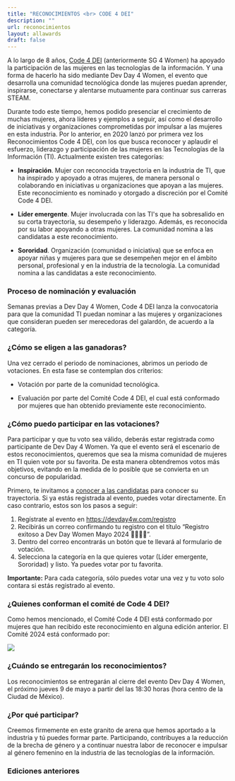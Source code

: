 ```yaml
---
title: "RECONOCIMIENTOS <br> CODE 4 DEI"
description: ""
url: reconocimientos
layout: allawards
draft: false
---
```


A  lo largo de 8 años, [Code 4 DEI](https://code4dei.com/) (anteriormente SG 4 Women) ha apoyado la participación de las mujeres en las tecnologías de la información. Y una forma de hacerlo ha sido mediante Dev Day 4 Women, el evento que desarrolla una comunidad tecnológica donde las mujeres puedan aprender, inspirarse, conectarse y alentarse mutuamente para continuar sus carreras STEAM.

Durante todo este tiempo, hemos podido presenciar el crecimiento de muchas mujeres, ahora líderes y ejemplos a seguir, así como el desarrollo de iniciativas y organizaciones comprometidas por impulsar a las mujeres en esta industria. Por lo anterior, en 2020 lanzó por primera vez los Reconocimientos Code 4 DEI, con los que busca reconocer y aplaudir el esfuerzo, liderazgo y participación de las mujeres en las Tecnologías de la Información (TI).
Actualmente existen tres categorías:

* **Inspiración**. Mujer con reconocida trayectoria en la industria de TI, que ha inspirado y apoyado a otras mujeres, de manera personal o colaborando en iniciativas u organizaciones que apoyan a las mujeres. Este reconocimiento es nominado y otorgado a discreción  por el Comité Code 4 DEI.

* **Líder emergente**. Mujer involucrada con las TI's que ha sobresalido en su corta trayectoria, su desempeño y liderazgo. Además, es reconocida por su labor apoyando a otras mujeres. La comunidad nomina a las candidatas a este reconocimiento.

* **Sororidad**. Organización (comunidad o iniciativa) que se enfoca en apoyar niñas y mujeres para que se desempeñen mejor en el ámbito personal, profesional y en la industria de la tecnología. La comunidad nomina a las candidatas a este reconocimiento.

### Proceso de nominación y evaluación

Semanas previas a Dev Day 4 Women, Code 4 DEI lanza la convocatoria para que la comunidad TI puedan nominar a las mujeres y organizaciones que consideran pueden ser merecedoras del galardón, de acuerdo a la categoría.

### ¿Cómo se eligen a las ganadoras?

Una vez cerrado el periodo de nominaciones, abrimos un periodo de votaciones. En esta fase se contemplan dos criterios:


* Votación por parte de la comunidad tecnológica.

* Evaluación por parte del Comité Code 4 DEI, el cual está conformado por mujeres que han obtenido previamente este reconocimiento.


### ¿Cómo puedo participar en las votaciones?

Para participar y que tu voto sea válido, deberás estar registrada como participante de Dev Day 4 Women. Ya que el evento será el escenario de estos reconocimientos, queremos que sea la misma comunidad de mujeres en TI quien vote por su favorita. De esta manera obtendremos votos más objetivos, evitando en la medida de lo posible que se convierta en un concurso de popularidad.


Primero, te invitamos a [conocer a las candidatas](/votaciones-code4dei) para conocer su trayectoria. Si ya estás registrada al evento, puedes votar directamente. En caso contrario, estos son los pasos a seguir:

1. Regístrate al evento en https://devday4w.com/registro
2. Recibirás un correo confirmando tu registro con el título “Registro exitoso a Dev Day Women Mayo 2024 👨‍💻👩‍💻”.
3. Dentro del correo encontrarás un botón que te llevará al formulario de votación.
4. Selecciona la categoría en la que quieres votar (Líder emergente, Sororidad) y listo. Ya puedes votar por tu favorita.


**Importante:** Para cada categoría, sólo puedes votar una vez y tu voto solo contara si estás registrado al evento.

### ¿Quienes conforman el comité de Code 4 DEI?


Como hemos mencionado, el Comité Code 4 DEI está conformado por mujeres que han recibido este reconocimiento en alguna edición anterior. El Comité 2024 está conformado por: 


<img src="/images/comite.png" class="img-fluid mx-auto d-block" >
<br>

### ¿Cuándo se entregarán los reconocimientos?

Los reconocimientos se entregarán al cierre del evento Dev Day 4 Women, el próximo jueves 9 de mayo a partir del las 18:30 horas (hora centro de la Ciudad de México).

### ¿Por qué participar?

Creemos firmemente en este granito de arena que hemos aportado a la industria y tú puedes formar parte. Participando, contribuyes a la reducción de la brecha de género y a continuar nuestra labor de reconocer e impulsar al género femenino en la industria de las tecnologías de la información.

### Ediciones anteriores